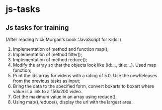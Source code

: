 # js-tasks
## Js tasks for training 
(After reading Nick Morgan's book 'JavaScript for Kids'.)

1. Implementation of method and function map();
2. Implementation of method filter();
3. Implementation of method reduce();
4. Modify the array so that the objects look like {id:…, title:…}. Used map function;
5. Print the ids array for videos with a rating of 5.0. Use the newReleases from the previous tasks as input;
6. Bring the data to the specified form, convert boxarts to boxart where value is a link to a 150x200 video.
7. Get the maximum value in an array using reduce();
8. Using map(),reduce(), display the url with the largest area.
